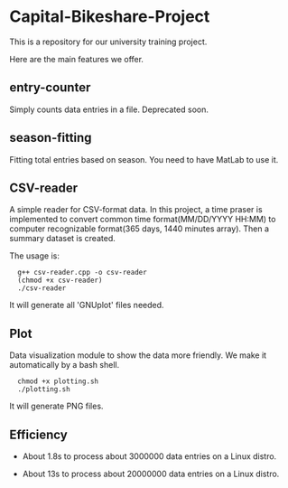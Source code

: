 # Capital-Bikeshare-Project
This is a repository for our university training project.

Here are the main features we offer.

## entry-counter
Simply counts data entries in a file. Deprecated soon.

## season-fitting
Fitting total entries based on season. You need to have MatLab to use it.

## CSV-reader
A simple reader for CSV-format data. In this project, a time praser is implemented to convert common time format(MM/DD/YYYY HH:MM) to computer recognizable format(365 days, 1440 minutes array). Then a summary dataset is created.

The usage is:
```shell
  g++ csv-reader.cpp -o csv-reader
  (chmod +x csv-reader)
  ./csv-reader
```
It will generate all 'GNUplot' files needed.

## Plot
Data visualization module to show the data more friendly. We make it automatically by a bash shell.
```shell
  chmod +x plotting.sh
  ./plotting.sh
```

It will generate PNG files.

## Efficiency
* About 1.8s to process about 3000000 data entries on a Linux distro.

* About 13s to process about 20000000 data entries on a Linux distro.
